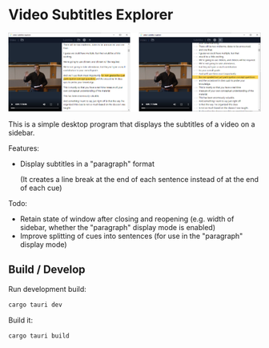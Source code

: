 # Video Subtitles Explorer

![](docs/sample.png)

This is a simple desktop program that displays the subtitles of a video on a sidebar.

Features:

- Display subtitles in a "paragraph" format

  (It creates a line break at the end of each sentence instead of at the end of each cue)

Todo:

- Retain state of window after closing and reopening (e.g. width of sidebar, whether the "paragraph" display mode is enabled)
- Improve splitting of cues into sentences (for use in the "paragraph" display mode)

## Build / Develop

Run development build:

```bash
cargo tauri dev
```

Build it:

```bash
cargo tauri build
```
